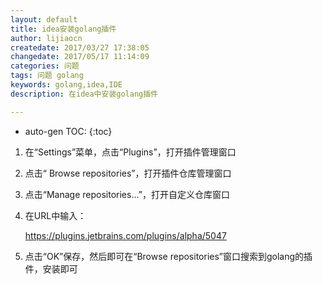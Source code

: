```yaml
---
layout: default
title: idea安装golang插件
author: lijiaocn
createdate: 2017/03/27 17:38:05
changedate: 2017/05/17 11:14:09
categories: 问题
tags: 问题 golang
keywords: golang,idea,IDE
description: 在idea中安装golang插件

---
```


* auto-gen TOC:
{:toc}


1. 在“Settings”菜单，点击“Plugins”，打开插件管理窗口

2. 点击“ Browse repositories”，打开插件仓库管理窗口

3. 点击“Manage repositories...”，打开自定义仓库窗口

4. 在URL中输入：

	https://plugins.jetbrains.com/plugins/alpha/5047

5. 点击“OK”保存，然后即可在“Browse repositories”窗口搜索到golang的插件，安装即可
